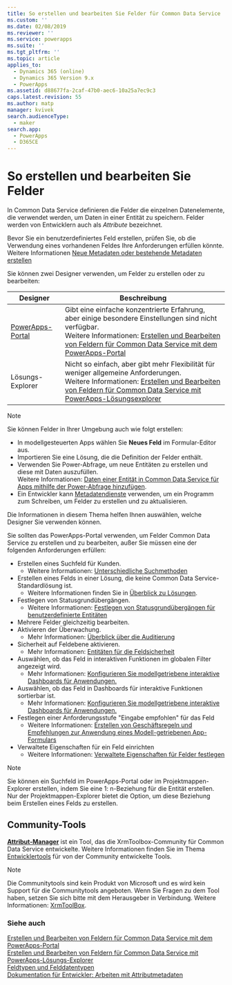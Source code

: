 ```yaml
---
title: So erstellen und bearbeiten Sie Felder für Common Data Service | MicrosoftDocs
ms.custom: ''
ms.date: 02/08/2019
ms.reviewer: ''
ms.service: powerapps
ms.suite: ''
ms.tgt_pltfrm: ''
ms.topic: article
applies_to:
  - Dynamics 365 (online)
  - Dynamics 365 Version 9.x
  - PowerApps
ms.assetid: d88677fa-2caf-47b0-aec6-10a25a7ec9c3
caps.latest.revision: 55
ms.author: matp
manager: kvivek
search.audienceType:
  - maker
search.app:
  - PowerApps
  - D365CE
---
```

# <a name="how-to-create-and-edit-fields"></a>So erstellen und bearbeiten Sie Felder

In Common Data Service definieren die Felder die einzelnen Datenelemente, die verwendet werden, um Daten in einer Entität zu speichern. Felder werden von Entwicklern auch als *Attribute* bezeichnet. 
  
Bevor Sie ein benutzerdefiniertes Feld erstellen, prüfen Sie, ob die Verwendung eines vorhandenen Feldes Ihre Anforderungen erfüllen könnte. Weitere Informationen [Neue Metadaten oder bestehende Metadaten erstellen](create-edit-metadata.md#create-new-metadata-or-use-existing-metadata)

Sie können zwei Designer verwenden, um Felder zu erstellen oder zu bearbeiten:

|Designer| Beschreibung|
|--|--|
|[PowerApps-Portal](https://web.powerapps.com/?utm_source=padocs&utm_medium=linkinadoc&utm_campaign=referralsfromdoc)|Gibt eine einfache konzentrierte Erfahrung, aber einige besondere Einstellungen sind nicht verfügbar.<br />Weitere Informationen: [Erstellen und Bearbeiten von Feldern für Common Data Service mit dem PowerApps-Portal](create-edit-field-portal.md)|
|Lösungs-Explorer|Nicht so einfach, aber gibt mehr Flexibilität für weniger allgemeine Anforderungen.<br />Weitere Informationen: [Erstellen und Bearbeiten von Feldern für Common Data Service mit PowerApps-Lösungsexplorer](create-edit-field-solution-explorer.md) |

> [!NOTE]
> Sie können Felder in Ihrer Umgebung auch wie folgt erstellen:
> - In modellgesteuerten Apps wählen Sie **Neues Feld** im Formular-Editor aus.
> - Importieren Sie eine Lösung, die die Definition der Felder enthält.
> - Verwenden Sie Power-Abfrage, um neue Entitäten zu erstellen und diese mit Daten auszufüllen.<br />Weitere Informationen:  [Daten einer Entität in Common Data Service für Apps mithilfe der Power-Abfrage hinzufügen](/powerapps/maker/common-data-service/data-platform-cds-newentity-pq).
> - Ein Entwickler kann [Metadatendienste](/powerapps/developer/common-data-service/use-web-services#metadata-services) verwenden, um ein Programm zum Schreiben, um Felder zu erstellen und zu aktualisieren.

Die Informationen in diesem Thema helfen Ihnen auswählen, welche Designer Sie verwenden können. 

Sie sollten das PowerApps-Portal verwenden, um Felder Common Data Service zu erstellen und zu bearbeiten, außer Sie müssen eine der folgenden Anforderungen erfüllen:

- Erstellen eines Suchfeld für Kunden. 
   - Weitere Informationen: [Unterschiedliche Suchmethoden](types-of-fields.md#different-types-of-lookups)
- Erstellen eines Felds in einer Lösung, die keine Common Data Service-Standardlösung ist. 
   - Weitere Informationen finden Sie in [Überblick zu Lösungen](solutions-overview.md).
- Festlegen von Statusgrundübergängen. 
   - Weitere Informationen: [Festlegen von Statusgrundübergängen für benutzerdefinierte Entitäten](define-status-reason-transitions.md)
- Mehrere Felder gleichzeitig bearbeiten.
- Aktivieren der Überwachung. 
   - Mehr Informationen: [Überblick über die Auditierung](../../developer/common-data-service/auditing-overview.md)
- Sicherheit auf Feldebene aktivieren. 
   - Mehr Informationen: [Entitäten für die Feldsicherheit](../../developer/common-data-service/field-security-entities.md)
- Auswählen, ob das Feld in interaktiven Funktionen im globalen Filter angezeigt wird. 
   - Mehr Informationen: [Konfigurieren Sie modellgetriebene interaktive Dashboards für Anwendungen.](../model-driven-apps/configure-interactive-experience-dashboards.md)
- Auswählen, ob das Feld in Dashboards für interaktive Funktionen sortierbar ist. 
   - Mehr Informationen: [Konfigurieren Sie modellgetriebene interaktive Dashboards für Anwendungen.](../model-driven-apps/configure-interactive-experience-dashboards.md)
- Festlegen einer Anforderungsstufe "Eingabe empfohlen" für das Feld 
   - Weitere Informationen: [Erstellen von Geschäftsregeln und Empfehlungen zur Anwendung eines Modell-getriebenen App-Formulars](../model-driven-apps/create-business-rules-recommendations-apply-logic-form.md)
- Verwaltete Eigenschaften für ein Feld einrichten 
   - Weitere Informationen: [Verwaltete Eigenschaften für Felder festlegen](set-managed-properties-for-field.md)

> [!NOTE]
> Sie können ein Suchfeld im PowerApps-Portal oder im Projektmappen-Explorer erstellen, indem Sie eine 1: n-Beziehung für die Entität erstellen. Nur der Projektmappen-Explorer bietet die Option, um diese Beziehung beim Erstellen eines Felds zu erstellen.

## <a name="community-tools"></a>Community-Tools

**[Attribut-Manager](https://www.xrmtoolbox.com/plugins/DLaB.Xrm.AttributeManager/)** ist ein Tool, das die XrmToolbox-Community für Common Data Service entwickelte. Weitere Informationen finden Sie im Thema [Entwicklertools](https://docs.microsoft.com/dynamics365/customer-engagement/developer/developer-tools) für von der Community entwickelte Tools.

> [!NOTE]
> Die Communitytools sind kein Produkt von Microsoft und es wird kein Support für die Communitytools angeboten. Wenn Sie Fragen zu dem Tool haben, setzen Sie sich bitte mit dem Herausgeber in Verbindung. Weitere Informationen: [XrmToolBox](https://www.xrmtoolbox.com).

### <a name="see-also"></a>Siehe auch  
[Erstellen und Bearbeiten von Feldern für Common Data Service mit dem PowerApps-Portal](create-edit-field-portal.md)<br />
[Erstellen und Bearbeiten von Feldern für Common Data Service mit PowerApps-Lösungs-Explorer](create-edit-field-solution-explorer.md)<br />
[Feldtypen und Felddatentypen](types-of-fields.md)<br />
[Dokumentation für Entwickler: Arbeiten mit Attributmetadaten](/dynamics365/customer-engagement/developer/org-service/work-attribute-metadata)
 
